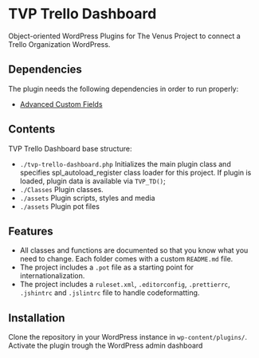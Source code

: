 # TVP Trello Dashboard

Object-oriented WordPress Plugins for The Venus Project to connect a Trello Organization WordPress.

## Dependencies

The plugin needs the following dependencies in order to run properly:
* [Advanced Custom Fields](https://www.advancedcustomfields.com/)

## Contents

TVP Trello Dashboard base structure:
* `./tvp-trello-dashboard.php` Initializes the main plugin class and specifies spl_autoload_register class loader for this project. If plugin is loaded, plugin data is available via `TVP_TD()`;
* `./Classes` Plugin classes.
* `./assets` Plugin scripts, styles and media
* `./assets` Plugin pot files

## Features

* All classes and functions are documented so that you know what you need to change. Each folder comes with a custom `README.md` file.
* The project includes a `.pot` file as a starting point for internationalization.
* The project includes a `ruleset.xml`, `.editorconfig`, `.prettierrc`, `.jshintrc` and `.jslintrc` file to handle codeformatting.

## Installation

Clone the repository in your WordPress instance in `wp-content/plugins/`. Activate the plugin trough the WordPress admin dashboard
